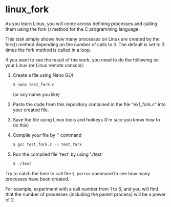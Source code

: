 # linux_fork
As you learn Linux, you will come across defining processes and calling them using the fork () method for the C programming language.

This task simply shows how many processes on Linux are created by the fork() method depending on the number of calls to it. 
The default is set to 3 times the fork method is called in a loop.

If you want to see the result of the work, you need to do the following on your Linux (or Linux remote console):
 1) Create a file using Nano GUI 
    ```sh
    $ nano test_fork.c
    ```
    (or any name you like)
 
 2) Paste the code from this repository contained in the file "ex1_fork.c" into your created file.
 3) Save the file using Linux tools and hotkeys (I'm sure you know how to do this)
 4) Compile your file by '' command
    ```sh
    $ gcc test_fork.c -o test_fork
    ```
 5) Run the compiled file 'test' by using './test'
     ```sh
    $ ./test
    ```
    
Try to catch the time to call the ```$ pstree``` command to see how many processes have been created.

For example, experiment with a call number from 1 to 6, and you will find that the number of processes (including the parent process) will be a power of 2.
